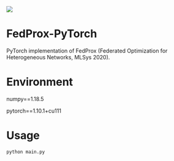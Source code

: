 ![](https://img.shields.io/badge/FedProx-pytorch-lightgreen)
# FedProx-PyTorch
PyTorch implementation of FedProx (Federated Optimization for Heterogeneous Networks, MLSys 2020).

# Environment
numpy==1.18.5

pytorch==1.10.1+cu111

# Usage
```
python main.py
``` 
